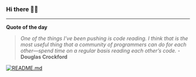 ### Hi there 👋🏻


---

**Quote of the day**

> *One of the things I’ve been pushing is code reading. I think that is the most useful thing that a community of programmers can do for each other—spend time on a regular basis reading each other’s code.* - **Douglas Crockford** 

[![README.md](https://github.com/marcolovazzano/marcolovazzano/actions/workflows/readme.yml/badge.svg)](https://github.com/marcolovazzano/marcolovazzano/actions/workflows/readme.yml)
